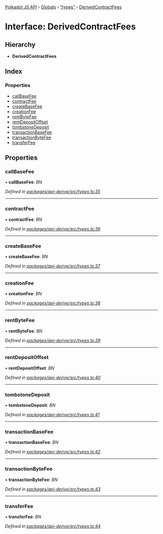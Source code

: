 [Polkadot JS API](../README.md) › [Globals](../globals.md) › ["types"](../modules/_types_.md) › [DerivedContractFees](_types_.derivedcontractfees.md)

# Interface: DerivedContractFees

## Hierarchy

* **DerivedContractFees**

## Index

### Properties

* [callBaseFee](_types_.derivedcontractfees.md#callbasefee)
* [contractFee](_types_.derivedcontractfees.md#contractfee)
* [createBaseFee](_types_.derivedcontractfees.md#createbasefee)
* [creationFee](_types_.derivedcontractfees.md#creationfee)
* [rentByteFee](_types_.derivedcontractfees.md#rentbytefee)
* [rentDepositOffset](_types_.derivedcontractfees.md#rentdepositoffset)
* [tombstoneDeposit](_types_.derivedcontractfees.md#tombstonedeposit)
* [transactionBaseFee](_types_.derivedcontractfees.md#transactionbasefee)
* [transactionByteFee](_types_.derivedcontractfees.md#transactionbytefee)
* [transferFee](_types_.derivedcontractfees.md#transferfee)

## Properties

###  callBaseFee

• **callBaseFee**: *BN*

*Defined in [packages/api-derive/src/types.ts:35](https://github.com/polkadot-js/api/blob/8a5a86e8b/packages/api-derive/src/types.ts#L35)*

___

###  contractFee

• **contractFee**: *BN*

*Defined in [packages/api-derive/src/types.ts:36](https://github.com/polkadot-js/api/blob/8a5a86e8b/packages/api-derive/src/types.ts#L36)*

___

###  createBaseFee

• **createBaseFee**: *BN*

*Defined in [packages/api-derive/src/types.ts:37](https://github.com/polkadot-js/api/blob/8a5a86e8b/packages/api-derive/src/types.ts#L37)*

___

###  creationFee

• **creationFee**: *BN*

*Defined in [packages/api-derive/src/types.ts:38](https://github.com/polkadot-js/api/blob/8a5a86e8b/packages/api-derive/src/types.ts#L38)*

___

###  rentByteFee

• **rentByteFee**: *BN*

*Defined in [packages/api-derive/src/types.ts:39](https://github.com/polkadot-js/api/blob/8a5a86e8b/packages/api-derive/src/types.ts#L39)*

___

###  rentDepositOffset

• **rentDepositOffset**: *BN*

*Defined in [packages/api-derive/src/types.ts:40](https://github.com/polkadot-js/api/blob/8a5a86e8b/packages/api-derive/src/types.ts#L40)*

___

###  tombstoneDeposit

• **tombstoneDeposit**: *BN*

*Defined in [packages/api-derive/src/types.ts:41](https://github.com/polkadot-js/api/blob/8a5a86e8b/packages/api-derive/src/types.ts#L41)*

___

###  transactionBaseFee

• **transactionBaseFee**: *BN*

*Defined in [packages/api-derive/src/types.ts:42](https://github.com/polkadot-js/api/blob/8a5a86e8b/packages/api-derive/src/types.ts#L42)*

___

###  transactionByteFee

• **transactionByteFee**: *BN*

*Defined in [packages/api-derive/src/types.ts:43](https://github.com/polkadot-js/api/blob/8a5a86e8b/packages/api-derive/src/types.ts#L43)*

___

###  transferFee

• **transferFee**: *BN*

*Defined in [packages/api-derive/src/types.ts:44](https://github.com/polkadot-js/api/blob/8a5a86e8b/packages/api-derive/src/types.ts#L44)*
